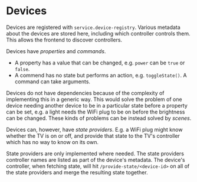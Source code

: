 # Devices

Devices are registered with `service.device-registry`. 
Various metadata about the devices are stored here, including which controller controls them. This allows the frontend to discover controllers.

 
Devices have _properties_ and _commands_. 
- A property has a value that can be changed, e.g. `power` can be `true` or `false`.
- A commend has no state but performs an action, e.g. `toggleState()`. A command can take arguments.

Devices do not have dependencies because of the complexity of implementing this in a generic way. This would solve the problem of one device needing another device to be in a particular state before a property can be set, e.g. a light needs the WiFi plug to be on before the brightness can be changed. These kinds of problems can be instead solved by _scenes_.

Devices can, however, have _state providers_. E.g. a WiFi plug might know whether the TV is on or off, and provide that state to the TV's controller which has no way to know on its own.

State providers are only implemented where needed. The state providers controller names are listed as part of the device's metadata. The device's controller, when fetching state, will hit `/provide-state/<device-id>` on all of the state providers and merge the resulting state together.
